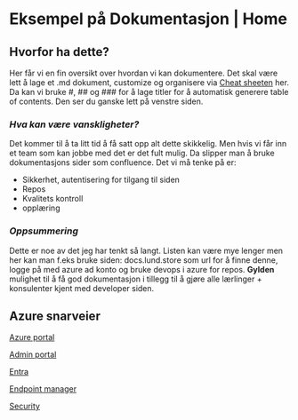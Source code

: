 # Eksempel på Dokumentasjon | Home

## **Hvorfor ha dette?**
Her får vi en fin oversikt over hvordan vi kan dokumentere.
Det skal være lett å lage et .md dokument, customize og organisere via [Cheat sheeten](http://127.0.0.1:8000/mkcheatsheet/) her. Da kan vi bruke #, ## og ### for å lage titler for å automatisk generere table of contents. Den ser du ganske lett på venstre siden.

### *Hva kan være vanskligheter?*
Det kommer til å ta litt tid å få satt opp alt dette skikkelig. Men hvis vi får inn et team som kan jobbe med det er det fult mulig. Da slipper man å bruke dokumentasjons sider som confluence. Det vi må tenke på er:

- Sikkerhet, autentisering for tilgang til siden
- Repos
- Kvalitets kontroll
- opplæring

### *Oppsummering*
Dette er noe av det jeg har tenkt så langt. Listen kan være mye lenger men her kan man f.eks bruke siden: docs.lund.store som url for å finne denne, logge på med azure ad konto og bruke devops i azure for repos. **Gylden** mulighet til å få god dokumentasjon i tillegg til å gjøre alle lærlinger + konsulenter kjent med developer siden.


## Azure snarveier

[Azure portal](https://portal.azure.com)

[Admin portal](https://admin.microsoft.com)

[Entra](https://entra.microsoft.com/)

[Endpoint manager](https://endpoint.microsoft.com/)

[Security](https://security.microsoft.com/)